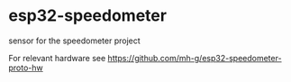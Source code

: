 # esp32-speedometer
sensor for the speedometer project

For relevant hardware see https://github.com/mh-g/esp32-speedometer-proto-hw
